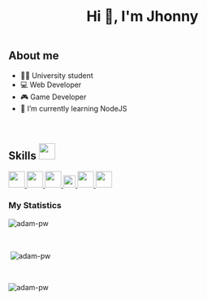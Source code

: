 <div id="user-content-toc">
  <ul align="center">
    <summary><h1 style="display: inline-block">Hi 👋, I'm Jhonny</h1></summary>
  </ul>
</div>

<!-- About me -->

## About me

- 👨‍🎓 University student 
- 💻 Web Developer
- 🎮 Game Developer
- 📖 I’m currently learning NodeJS
<br>

<!-- Tech Skills -->

<h2> Skills <img src = "https://media2.giphy.com/media/QssGEmpkyEOhBCb7e1/giphy.gif?cid=ecf05e47a0n3gi1bfqntqmob8g9aid1oyj2wr3ds3mg700bl&rid=giphy.gif" width = 32px> </h2>
<a href= https://github.com/JhonnyRamos04?tab=repositories&q=&type=&language=reactjs&sort= > <img width ='32px' src ='https://raw.githubusercontent.com/rahulbanerjee26/githubAboutMeGenerator/main/icons/reactjs.svg'> </a>
<a href= https://github.com/JhonnyRamos04?tab=repositories&q=&type=&language=javascript&sort= > <img width ='32px' src ='https://raw.githubusercontent.com/pheralb/svgl/main/static/library/javascript.svg'> </a>
<a href= https://github.com/JhonnyRamos04?tab=repositories&q=&type=&language=csharp&sort= > <img width ='32px' src   ='https://raw.githubusercontent.com/pheralb/svgl/main/static/library/csharp.svg'> </a>
<a href= https://github.com/JhonnyRamos04?tab=repositories&q=&type=&language=astro&sort= > <img width ='24px' src
='https://raw.githubusercontent.com/pheralb/svgl/main/static/library/astro_dark.svg'> </a>
<a href= https://github.com/JhonnyRamos04?tab=repositories&q=&type=&language=css&sort= > <img width ='32px' src 
='https://raw.githubusercontent.com/pheralb/svgl/main/static/library/css.svg'> </a>
<a href= https://github.com/JhonnyRamos04?tab=repositories&q=&type=&language=html&sort= > <img width ='32px' src      ='https://raw.githubusercontent.com/pheralb/svgl/main/static/library/html5.svg'> </a>


<!-- Statistics -->

<h3>My Statistics</h3>
<p><img align="center"
    src="https://github-readme-stats.vercel.app/api/top-langs?username=JhonnyRamos04&show_icons=true&locale=en&bg_color=0d1117&text_color=ffffff&layout=compact"
    alt="adam-pw" 
    bg_color=#808080/></p>

<br>

<p>&nbsp;<img align="center" src="https://github-readme-stats.vercel.app/api?username=JhonnyRamos04&show_icons=true&locale=en&bg_color=0d1117&text_color=ffffff&repo=convoychat"
    alt="adam-pw" /></p>

<br>

<p><img align="center" src="https://github-readme-streak-stats.herokuapp.com/?user=JhonnyRamos04&theme=dark&background=0d1117&date_format=M%20j%5B%2C%20Y%5D" alt="adam-pw" /></p>
      

 
